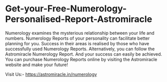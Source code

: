 # Get-your-Free-Numerology-Personalised-Report-Astromiracle

Numerology examines the mysterious relationship between your life and numbers. Numerology Reports of your personality can facilitate better planning for you. Success in their areas is realised by those who have successfully used Numerology Reports. Alternatively, you can follow the Astromiracle Numerology Report. And your success can easily be achieved. You can purchase Numerology Reports online by visiting the Astromiracle website and make your future!

Visit Us:- https://astromiracle.in/numerology
